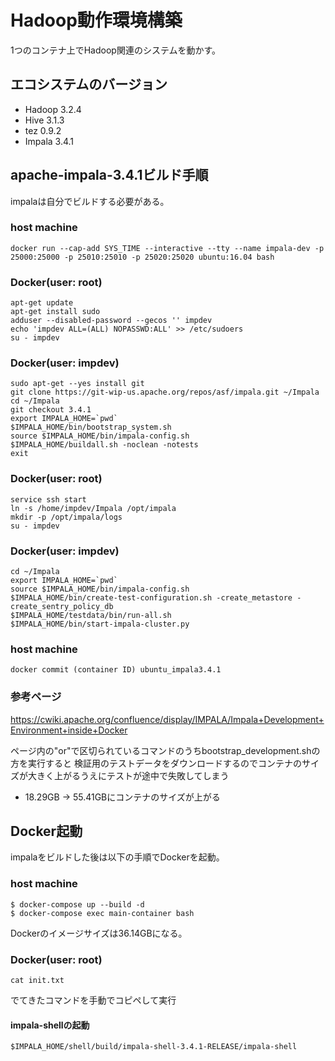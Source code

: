 # Hadoop動作環境構築

1つのコンテナ上でHadoop関連のシステムを動かす。

## エコシステムのバージョン

- Hadoop 3.2.4
- Hive 3.1.3
- tez 0.9.2
- Impala 3.4.1

## apache-impala-3.4.1ビルド手順

impalaは自分でビルドする必要がある。

### host machine

```
docker run --cap-add SYS_TIME --interactive --tty --name impala-dev -p 25000:25000 -p 25010:25010 -p 25020:25020 ubuntu:16.04 bash
```

### Docker(user: root)

```
apt-get update
apt-get install sudo
adduser --disabled-password --gecos '' impdev
echo 'impdev ALL=(ALL) NOPASSWD:ALL' >> /etc/sudoers
su - impdev
```

### Docker(user: impdev)

```
sudo apt-get --yes install git
git clone https://git-wip-us.apache.org/repos/asf/impala.git ~/Impala
cd ~/Impala
git checkout 3.4.1
export IMPALA_HOME=`pwd`
$IMPALA_HOME/bin/bootstrap_system.sh
source $IMPALA_HOME/bin/impala-config.sh
$IMPALA_HOME/buildall.sh -noclean -notests
exit
```

### Docker(user: root)

```
service ssh start
ln -s /home/impdev/Impala /opt/impala
mkdir -p /opt/impala/logs
su - impdev
```

### Docker(user: impdev)

```
cd ~/Impala
export IMPALA_HOME=`pwd`
source $IMPALA_HOME/bin/impala-config.sh
$IMPALA_HOME/bin/create-test-configuration.sh -create_metastore -create_sentry_policy_db
$IMPALA_HOME/testdata/bin/run-all.sh
$IMPALA_HOME/bin/start-impala-cluster.py
```

### host machine

```
docker commit (container ID) ubuntu_impala3.4.1
```

### 参考ページ
https://cwiki.apache.org/confluence/display/IMPALA/Impala+Development+Environment+inside+Docker

ページ内の"or"で区切られているコマンドのうちbootstrap_development.shの方を実行すると
検証用のテストデータをダウンロードするのでコンテナのサイズが大きく上がるうえにテストが途中で失敗してしまう

- 18.29GB → 55.41GBにコンテナのサイズが上がる

## Docker起動

impalaをビルドした後は以下の手順でDockerを起動。

### host machine

```
$ docker-compose up --build -d
$ docker-compose exec main-container bash
```
Dockerのイメージサイズは36.14GBになる。

### Docker(user: root)

```
cat init.txt
```
でてきたコマンドを手動でコピペして実行

#### impala-shellの起動
```
$IMPALA_HOME/shell/build/impala-shell-3.4.1-RELEASE/impala-shell
```
